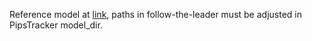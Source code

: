 Reference model at [link](https://oregonstate.box.com/s/4jwnoiy8u1dyvvce2brby5j0usf198ft), paths in follow-the-leader must be adjusted in PipsTracker model_dir.